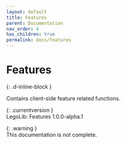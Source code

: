 ```yaml
---
layout: default
title: Features
parent: Documentation
nav_order: 4
has_children: true
permalink: docs/features
---
```

# Features  
{: .d-inline-block }  

Contains client-side feature related functions.  

{: .currentversion }  
LegoLib: Features 1.0.0-alpha.1  

{: .warning }  
This documentation is not complete.  